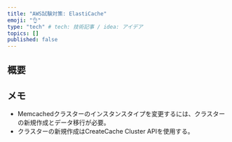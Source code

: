 ```yaml
---
title: "AWS試験対策: ElastiCache"
emoji: "👌"
type: "tech" # tech: 技術記事 / idea: アイデア
topics: []
published: false
---
```


## 概要

## メモ

- Memcachedクラスターのインスタンスタイプを変更するには、クラスターの新規作成とデータ移行が必要。
- クラスターの新規作成はCreateCache Cluster APIを使用する。